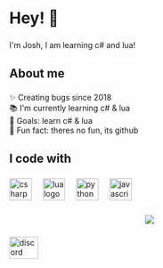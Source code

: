 <h1 align="left">Hey! 👋</h1>

###

<p align="left">I'm Josh, I am learning c# and lua!</p>

###

<h2 align="left">About me</h2>

###

<p align="left">✨ Creating bugs since 2018<br>📚 I'm currently learning c# & lua<br>🎯 Goals: learn c# & lua<br>🎲 Fun fact: theres no fun, its github</p>

###

<h2 align="left">I code with</h2>

###

<div align="left">
  <img src="https://cdn.jsdelivr.net/gh/devicons/devicon/icons/csharp/csharp-original.svg" height="40" alt="csharp logo"  />
  <img width="12" />
  <img src="https://cdn.jsdelivr.net/gh/devicons/devicon/icons/lua/lua-original.svg" height="40" alt="lua logo"  />
  <img width="12" />
  <img src="https://cdn.jsdelivr.net/gh/devicons/devicon/icons/python/python-original.svg" height="40" alt="python logo"  />
  <img width="12" />
  <img src="https://cdn.jsdelivr.net/gh/devicons/devicon/icons/javascript/javascript-original.svg" height="40" alt="javascript logo"  />
</div>

###

<div align="center">
  <img src="https://profile-counter.glitch.me/printinqq/count.svg?"  />
</div>

###

<div align="left">
  <a href="https://discord.gg/AfgpyywTTh" target="_blank">
    <img src="https://raw.githubusercontent.com/maurodesouza/profile-readme-generator/master/src/assets/icons/social/discord/default.svg" width="52" height="40" alt="discord logo"  />
  </a>
</div>

###
